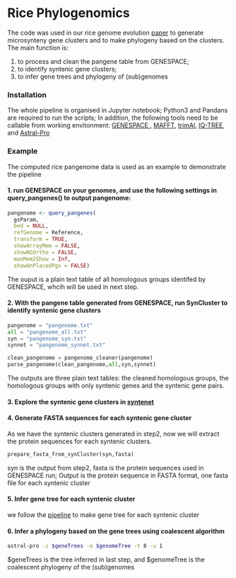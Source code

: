 # Rice Phylogenomics
The code was used in our rice genome evolution [paper](https://doi.org/10.1101/2024.05.29.596369) to generate microsynteny gene clusters and to make phylogeny based on the clusters. The main function is:
1) to process and clean the pangene table from GENESPACE;
2) to identify syntenic gene clusters;
3) to infer gene trees and phylogeny of (sub)genomes

### Installation
The whole pipeline is organised in Jupyter notebook; Python3 and Pandans are required to run the scripts; In addition, the following tools need to be callable from working envitonment: [GENESPACE ](https://github.com/jtlovell/GENESPACE), [MAFFT](https://mafft.cbrc.jp/alignment/server/index.html), [trimAl](https://trimal.cgenomics.org/), [IQ-TREE](http://www.iqtree.org/), and [Astral-Pro](https://github.com/chaoszhang/A-pro)

### Example
The computed rice pangenome data is used as an example to demonstrate the pipeline
#### 1. run GENESPACE on your genomes, and use the following settings in **query_pangenes()** to output pangenome:
```R
pangenome <- query_pangenes(
  gsParam,
  bed = NULL,
  refGenome = Reference,
  transform = TRUE,
  showArrayMem = FALSE,
  showNSOrtho = FALSE,
  maxMem2Show = Inf,
  showUnPlacedPgs = FALSE)
```
The ouput is a plain text table of all homologous groups identifed by GENESPACE, whcih will be used in next step.
#### 2. With the pangene table generated from GENESPACE, run SynCluster to identify syntenic gene clusters 

```python
pangenome = "pangenome.txt"
all = "pangenome_all.txt"
syn = "pangenome_syn.txt"
synnet = "pangenome_synnet.txt"

clean_pangenome = pangenome_cleaner(pangenome)
parse_pangenome(clean_pangenome,all,syn,synnet)
```
The outputs are three plain text tables: the cleaned homologous groups, the homologous groups with only syntenic genes and the syntenic gene pairs.
#### 3. Explore the syntenic gene clusters in [syntenet](https://github.com/almeidasilvaf/syntenet)
#### 4. Generate FASTA sequences for each syntenic gene cluster
As we have the syntenic clusters generated in step2, now we will extract the protein sequences for each syntenic clusters. 
```python
prepare_fasta_from_synCluster(syn,fasta)
```
syn is the output from step2, fasta is the protein sequences used in GENESPACE run; 
Output is the protein sequence in FASTA format, one fasta file for each syntenic cluster
#### 5. Infer gene tree for each syntenic cluster
we follow the [pipeline](https://bitbucket.org/yangya/phylogenomic_dataset_construction/src/master/) to make gene tree for each syntenic cluster
#### 6. Infer a phylogeny based on the gene trees using coalescent algorithm
```sh
astral-pro -i $geneTrees -o $genomeTree -t 8 -u 1
```
$geneTrees is the tree inferred in last step, and $genomeTree is the coalescent phylogeny of the (sub)genomes


